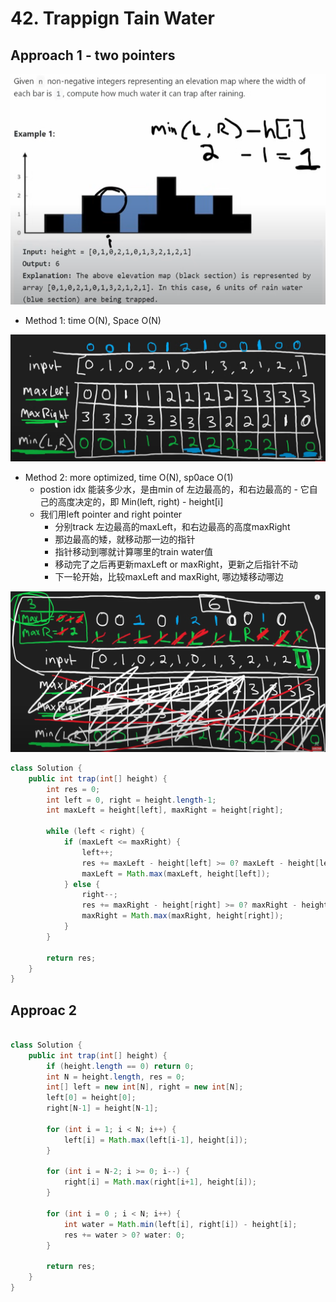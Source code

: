 # 42. Trappign Tain Water

## Approach 1 - two pointers
![alt text](image-10.png)

- Method 1: time O(N), Space O(N)

![alt text](image-11.png)

- Method 2: more optimized, time O(N), sp0ace O(1)
    - postion idx 能装多少水，是由min of 左边最高的，和右边最高的 - 它自己的高度决定的，即 Min(left, right) -  height[i]
    - 我们用left pointer and right pointer
        - 分别track 左边最高的maxLeft，和右边最高的高度maxRight
        - 那边最高的矮，就移动那一边的指针
        - 指针移动到哪就计算哪里的train water值
        - 移动完了之后再更新maxLeft or maxRight，更新之后指针不动
        - 下一轮开始，比较maxLeft and maxRight, 哪边矮移动哪边

![alt text](image-12.png)

```java
class Solution {
    public int trap(int[] height) {
        int res = 0;
        int left = 0, right = height.length-1;
        int maxLeft = height[left], maxRight = height[right];

        while (left < right) {
            if (maxLeft <= maxRight) {
                left++;
                res += maxLeft - height[left] >= 0? maxLeft - height[left]: 0;
                maxLeft = Math.max(maxLeft, height[left]);
            } else {
                right--;
                res += maxRight - height[right] >= 0? maxRight - height[right]: 0;
                maxRight = Math.max(maxRight, height[right]); 
            }
        }

        return res;
    }
}
```

## Approac 2


```java

class Solution {
    public int trap(int[] height) {
        if (height.length == 0) return 0;
        int N = height.length, res = 0;
        int[] left = new int[N], right = new int[N];
        left[0] = height[0];
        right[N-1] = height[N-1];

        for (int i = 1; i < N; i++) {
            left[i] = Math.max(left[i-1], height[i]);
        }

        for (int i = N-2; i >= 0; i--) {
            right[i] = Math.max(right[i+1], height[i]);
        }
        
        for (int i = 0 ; i < N; i++) {
            int water = Math.min(left[i], right[i]) - height[i];
            res += water > 0? water: 0;  
        }

        return res;
    }
}

```
